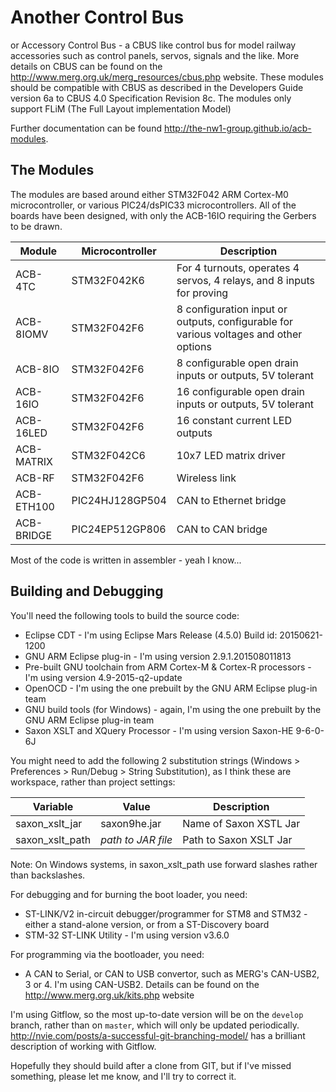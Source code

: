 Another Control Bus
===================

or Accessory Control Bus - a CBUS like control bus for model railway accessories such as control panels, servos,
signals and the like. More details on CBUS can be found on the <http://www.merg.org.uk/merg_resources/cbus.php> website.
These modules should be compatible with CBUS as described in the Developers Guide version 6a to CBUS 4.0 Specification 
Revision 8c. The modules only support FLiM (The Full Layout implementation Model)

Further documentation can be found <http://the-nw1-group.github.io/acb-modules>.

The Modules
-----------

The modules are based around either STM32F042 ARM Cortex-M0 microcontroller, or various PIC24/dsPIC33 microcontrollers. 
All of the boards have been designed, with only the ACB-16IO requiring the Gerbers to be drawn. 

| Module     | Microcontroller | Description |
| ---------- | --------------- | ------------------------------------------------------------------------------------- |
| ACB-4TC    | STM32F042K6     | For 4 turnouts, operates 4 servos, 4 relays, and 8 inputs for proving                 |
| ACB-8IOMV  | STM32F042F6     | 8 configuration input or outputs, configurable for various voltages and other options |
| ACB-8IO    | STM32F042F6     | 8 configurable open drain inputs or outputs, 5V tolerant                              |
| ACB-16IO   | STM32F042F6     | 16 configurable open drain inputs or outputs, 5V tolerant                             |
| ACB-16LED  | STM32F042F6     | 16 constant current LED outputs                                                       |
| ACB-MATRIX | STM32F042C6     | 10x7 LED matrix driver                                                                |
| ACB-RF     | STM32F042F6     | Wireless link                                                                         |
| ACB-ETH100 | PIC24HJ128GP504 | CAN to Ethernet bridge                                                                |
| ACB-BRIDGE | PIC24EP512GP806 | CAN to CAN bridge                                                                     |
 
Most of the code is written in assembler - yeah I know...  

Building and Debugging
----------------------

You'll need the following tools to build the source code:
* Eclipse CDT - I'm using Eclipse Mars Release (4.5.0) Build id: 20150621-1200
* GNU ARM Eclipse plug-in - I'm using version 2.9.1.201508011813 
* Pre-built GNU toolchain from ARM Cortex-M & Cortex-R processors - I'm using version 4.9-2015-q2-update
* OpenOCD - I'm using the one prebuilt by the GNU ARM Eclipse plug-in team
* GNU build tools (for Windows) - again, I'm using the one prebuilt by the GNU ARM Eclipse plug-in team
* Saxon XSLT and XQuery Processor - I'm using version Saxon-HE 9-6-0-6J

You might need to add the following 2 substitution strings (Windows > Preferences > Run/Debug > String Substitution),
as I think these are workspace, rather than project settings:

| Variable        | Value              | Description            |
| --------------- | ------------------ | ---------------------- |
| saxon_xslt_jar  | saxon9he.jar       | Name of Saxon XSTL Jar |
| saxon_xslt_path | *path to JAR file* | Path to Saxon XSLT Jar |

Note: On Windows systems, in saxon_xslt_path use forward slashes rather than backslashes.

For debugging and for burning the boot loader, you need:
* ST-LINK/V2  in-circuit debugger/programmer for STM8 and STM32 - either a stand-alone version, 
or from a ST-Discovery board
* STM-32 ST-LINK Utility - I'm using version v3.6.0

For programming via the bootloader, you need:
* A CAN to Serial, or CAN to USB convertor, such as MERG's CAN-USB2, 3 or 4. I'm using CAN-USB2. Details can be found
on the  <http://www.merg.org.uk/kits.php> website

I'm using Gitflow, so the most up-to-date version will be on the `develop` branch, rather than on `master`, which
will only be updated periodically. <http://nvie.com/posts/a-successful-git-branching-model/> has a brilliant description
of working with Gitflow.

Hopefully they should build after a clone from GIT, but if I've missed something, please let me know, and I'll try to 
correct it. 
